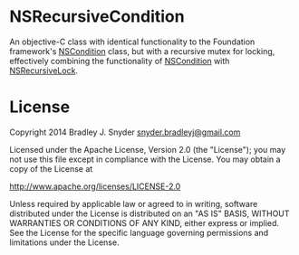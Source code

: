 # NSRecursiveCondition

An objective-C class with identical functionality to the Foundation framework's 
[NSCondition](https://developer.apple.com/library/ios/documentation/cocoa/reference/NSCondition_class/Reference/Reference.html) 
class, but with a recursive mutex for locking, effectively combining the functionality of 
[NSCondition](https://developer.apple.com/library/ios/documentation/cocoa/reference/NSCondition_class/Reference/Reference.html) 
with [NSRecursiveLock](https://developer.apple.com/library/mac/documentation/cocoa/reference/foundation/Classes/NSRecursiveLock_Class/Reference/Reference.html).

# License

Copyright 2014 Bradley J. Snyder <snyder.bradleyj@gmail.com>

Licensed under the Apache License, Version 2.0 (the "License");
you may not use this file except in compliance with the License.
You may obtain a copy of the License at

http://www.apache.org/licenses/LICENSE-2.0

Unless required by applicable law or agreed to in writing, software
distributed under the License is distributed on an "AS IS" BASIS,
WITHOUT WARRANTIES OR CONDITIONS OF ANY KIND, either express or implied.
See the License for the specific language governing permissions and
limitations under the License.
